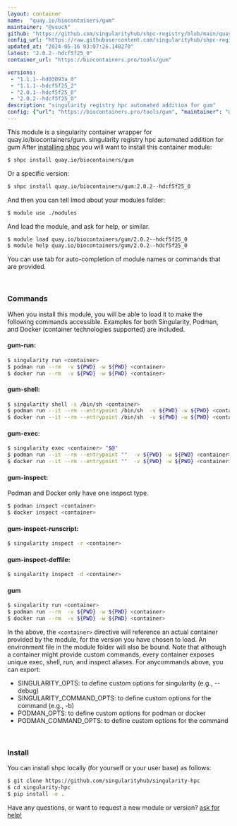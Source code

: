 ```yaml
---
layout: container
name:  "quay.io/biocontainers/gum"
maintainer: "@vsoch"
github: "https://github.com/singularityhub/shpc-registry/blob/main/quay.io/biocontainers/gum/container.yaml"
config_url: "https://raw.githubusercontent.com/singularityhub/shpc-registry/main/quay.io/biocontainers/gum/container.yaml"
updated_at: "2024-05-16 03:07:26.148270"
latest: "2.0.2--hdcf5f25_0"
container_url: "https://biocontainers.pro/tools/gum"

versions:
 - "1.1.1--hd03093a_0"
 - "1.1.1--hdcf5f25_2"
 - "2.0.1--hdcf5f25_0"
 - "2.0.2--hdcf5f25_0"
description: "singularity registry hpc automated addition for gum"
config: {"url": "https://biocontainers.pro/tools/gum", "maintainer": "@vsoch", "description": "singularity registry hpc automated addition for gum", "latest": {"2.0.2--hdcf5f25_0": "sha256:be84e8ef6e6b4eec68dc99af071e07d2ec7082d0baa6b0f3125f9f8ae0d42d3f"}, "tags": {"1.1.1--hd03093a_0": "sha256:9273fc07278541221b5317a469bab11d54e0887c5f9506f0ba635adab2ff0e4b", "1.1.1--hdcf5f25_2": "sha256:8c24cec3d187e36ce655cd52fd4bf10eb7a71614d87a0ae054537693ded0c9db", "2.0.1--hdcf5f25_0": "sha256:6f049a81b7eab90b4a3a7a93cc6582158c0923123383a36aef239f0d3565b3d4", "2.0.2--hdcf5f25_0": "sha256:be84e8ef6e6b4eec68dc99af071e07d2ec7082d0baa6b0f3125f9f8ae0d42d3f"}, "docker": "quay.io/biocontainers/gum"}
---
```


This module is a singularity container wrapper for quay.io/biocontainers/gum.
singularity registry hpc automated addition for gum
After [installing shpc](#install) you will want to install this container module:


```bash
$ shpc install quay.io/biocontainers/gum
```

Or a specific version:

```bash
$ shpc install quay.io/biocontainers/gum:2.0.2--hdcf5f25_0
```

And then you can tell lmod about your modules folder:

```bash
$ module use ./modules
```

And load the module, and ask for help, or similar.

```bash
$ module load quay.io/biocontainers/gum/2.0.2--hdcf5f25_0
$ module help quay.io/biocontainers/gum/2.0.2--hdcf5f25_0
```

You can use tab for auto-completion of module names or commands that are provided.

<br>

### Commands

When you install this module, you will be able to load it to make the following commands accessible.
Examples for both Singularity, Podman, and Docker (container technologies supported) are included.

#### gum-run:

```bash
$ singularity run <container>
$ podman run --rm  -v ${PWD} -w ${PWD} <container>
$ docker run --rm  -v ${PWD} -w ${PWD} <container>
```

#### gum-shell:

```bash
$ singularity shell -s /bin/sh <container>
$ podman run --it --rm --entrypoint /bin/sh  -v ${PWD} -w ${PWD} <container>
$ docker run --it --rm --entrypoint /bin/sh  -v ${PWD} -w ${PWD} <container>
```

#### gum-exec:

```bash
$ singularity exec <container> "$@"
$ podman run --it --rm --entrypoint ""  -v ${PWD} -w ${PWD} <container> "$@"
$ docker run --it --rm --entrypoint ""  -v ${PWD} -w ${PWD} <container> "$@"
```

#### gum-inspect:

Podman and Docker only have one inspect type.

```bash
$ podman inspect <container>
$ docker inspect <container>
```

#### gum-inspect-runscript:

```bash
$ singularity inspect -r <container>
```

#### gum-inspect-deffile:

```bash
$ singularity inspect -d <container>
```



#### gum

```bash
$ singularity run <container>
$ podman run --rm  -v ${PWD} -w ${PWD} <container>
$ docker run --rm  -v ${PWD} -w ${PWD} <container>
```


In the above, the `<container>` directive will reference an actual container provided
by the module, for the version you have chosen to load. An environment file in the
module folder will also be bound. Note that although a container
might provide custom commands, every container exposes unique exec, shell, run, and
inspect aliases. For anycommands above, you can export:

 - SINGULARITY_OPTS: to define custom options for singularity (e.g., --debug)
 - SINGULARITY_COMMAND_OPTS: to define custom options for the command (e.g., -b)
 - PODMAN_OPTS: to define custom options for podman or docker
 - PODMAN_COMMAND_OPTS: to define custom options for the command

<br>

### Install

You can install shpc locally (for yourself or your user base) as follows:

```bash
$ git clone https://github.com/singularityhub/singularity-hpc
$ cd singularity-hpc
$ pip install -e .
```

Have any questions, or want to request a new module or version? [ask for help!](https://github.com/singularityhub/singularity-hpc/issues)